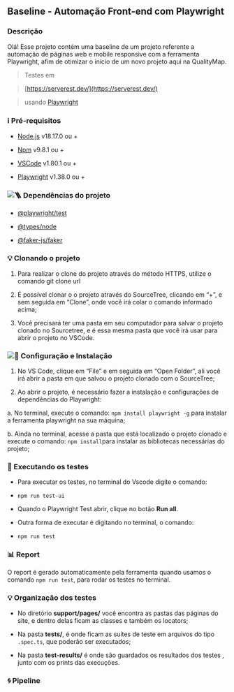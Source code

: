 ## Baseline - Automação Front-end com Playwright

  

### Descrição

Olá! Esse projeto contém uma baseline de um projeto referente a automação de páginas web e mobile responsive com a ferramenta Playwright, afim de otimizar o início de um novo projeto aqui na QualityMap.



> Testes em

>  [https://serverest.dev/](https://serverest.dev/)

> usando [Playwright](https://playwright.dev/)

  

### :information_source: Pré-requisitos

  

-  [Node.js](https://nodejs.org/) v18.17.0 ou +

-  [Npm](https://www.npmjs.com/package/npm) v9.8.1 ou +

-  [VSCode](https://code.visualstudio.com/) v1.80.1 ou +

-  [Playwright](https://playwright.dev/) v1.38.0 ou +

  
  

### ![:ladder:](https://a.slack-edge.com/production-standard-emoji-assets/14.0/google-medium/1fa9c.png) Dependências do projeto

-  [@playwright/test](https://www.npmjs.com/package/@playwright/test)

-  [@types/node](https://www.npmjs.com/package/@types/node)

-  [@faker-js/faker](https://www.npmjs.com/package/@faker-js/faker)
  


### :bulb: Clonando o projeto

  

1. Para realizar o clone do projeto através do método HTTPS, utilize o comando git clone url

2. É possível clonar o o projeto através do SourceTree, clicando em “+”, e sem seguida em “Clone”, onde você irá colar o comando informado acima;

3. Você precisará ter uma pasta em seu computador para salvar o projeto clonado no Sourcetree, e é essa mesma pasta que você irá usar para abrir o projeto no VSCode.

  
  

### ![:dna:](https://a.slack-edge.com/production-standard-emoji-assets/14.0/google-medium/1f9ec.png) Configuração e Instalação

  

1. No VS Code, clique em “File” e em seguida em “Open Folder”, ali você irá abrir a pasta em que salvou o projeto clonado com o SourceTree;

2. Ao abrir o projeto, é necessário fazer a instalação e configurações de dependências do Playwright:

a. No terminal, execute o comando: `npm install playwright -g` para instalar a ferramenta playwright na sua máquina;

b. Ainda no terminal, acesse a pasta que está localizado o projeto clonado e execute o comando: `npm install`para instalar as bibliotecas necessárias do projeto;

  
  

### :rocket: Executando os testes

  

- Para executar os testes, no terminal do Vscode digite o comando:

-  `npm run test-ui`

- Quando o Playwright Test abrir, clique no botão **Run all**.

- Outra forma de executar é digitando no terminal, o comando:

-  `npm run test`

  
  

### :bar_chart: Report

  

O report é gerado automaticamente pela ferramenta quando usamos o comando `npm run test`, para rodar os testes no terminal.

  
  

### :bulb: Organização dos testes

  

- No diretório **support/pages/** você encontra as pastas das páginas do site, e dentro delas ficam as classes e também os locators;

- Na pasta **tests/**, é onde ficam as suítes de teste em arquivos do tipo `.spec.ts`, que poderão ser executados;

- Na pasta **test-results/** é onde são guardados os resultados dos testes , junto com os prints das execuções.



### :cyclone: Pipeline

